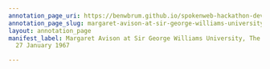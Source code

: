 ```yaml
---
annotation_page_uri: https://benwbrum.github.io/spokenweb-hackathon-development-noterms/annotations/margaret-avison-at-sir-george-williams-university-the-poetry-series-27-january-1967-canvas-1-unknown.json
annotation_page_slug: margaret-avison-at-sir-george-williams-university-the-poetry-series-27-january-1967-canvas-1-unknown
layout: annotation_page
manifest_label: Margaret Avison at Sir George Williams University, The Poetry Series,
  27 January 1967

---
```

